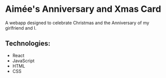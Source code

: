# Aimée's Anniversary and Xmas Card

A webapp designed to celebrate Christmas and the Anniversary of my girlfriend and I.

## Technologies:

- React
- JavaScript
- HTML
- CSS
